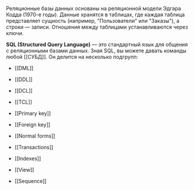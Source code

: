 
Реляционные базы данных основаны на реляционной модели Эдгара Кодда (1970-е годы). Данные хранятся в таблицах, где каждая таблица представляет сущность (например, "Пользователи" или "Заказы"), а строки — записи. Отношения между таблицами устанавливаются через ключи.

**SQL (Structured Query Language)** — это стандартный язык для общения с реляционными базами данных. Зная SQL, вы можете давать команды любой [[СУБД]]. Он делится на несколько подгрупп:

- [[DML]]
- [[DDL]]
- [[DCL]]
- [[TCL]]


- [[Primary key]]
- [[Foreign key]]
- [[Normal forms]]
- [[Transactions]]
- [[Indexes]]
- [[View]]
- [[Sequence]]